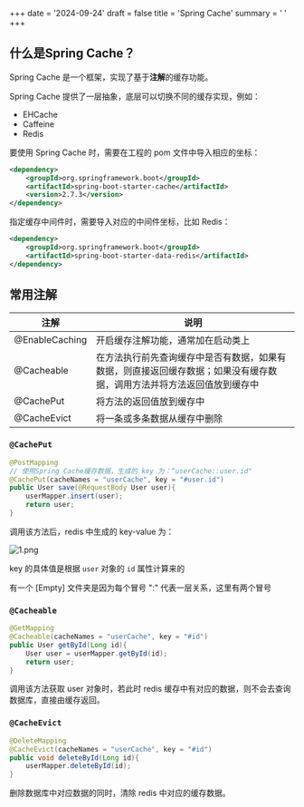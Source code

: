 +++
date = '2024-09-24'
draft = false
title = 'Spring Cache'
summary = ' '
+++

## 什么是Spring Cache？

Spring Cache 是一个框架，实现了基于**注解**的缓存功能。

Spring Cache 提供了一层抽象，底层可以切换不同的缓存实现，例如：

- EHCache
- Caffeine
- Redis

要使用 Spring Cache 时，需要在工程的 pom 文件中导入相应的坐标：

```xml
<dependency>
	<groupId>org.springframework.boot</groupId>
	<artifactId>spring-boot-starter-cache</artifactId>
	<version>2.7.3</version>
</dependency>
```



指定缓存中间件时，需要导入对应的中间件坐标，比如 Redis：

```xml
<dependency>
    <groupId>org.springframework.boot</groupId>
    <artifactId>spring-boot-starter-data-redis</artifactId>
</dependency>
```





## 常用注解

| 注解           | 说明                                                         |
| -------------- | ------------------------------------------------------------ |
| @EnableCaching | 开启缓存注解功能，通常加在启动类上                           |
| @Cacheable     | 在方法执行前先查询缓存中是否有数据，如果有数据，则直接返回缓存数据；如果没有缓存数据，调用方法并将方法返回值放到缓存中 |
| @CachePut      | 将方法的返回值放到缓存中                                     |
| @CacheEvict    | 将一条或多条数据从缓存中删除                                 |



### `@CachePut` 

```java
@PostMapping
// 使用Spring Cache缓存数据，生成的 key 为：“userCache::user.id"
@CachePut(cacheNames = "userCache", key = "#user.id")
public User save(@RequestBody User user){
    userMapper.insert(user);
    return user;
}
```

调用该方法后，redis 中生成的 key-value 为：

![1.png](https://s2.loli.net/2024/09/23/ry1cbsT9dLRoSqn.png)

key 的具体值是根据 `user` 对象的 `id` 属性计算来的

有一个 [Empty] 文件夹是因为每个冒号 ":" 代表一层关系，这里有两个冒号



### `@Cacheable` 

```java
@GetMapping
@Cacheable(cacheNames = "userCache", key = "#id")
public User getById(Long id){
    User user = userMapper.getById(id);
    return user;
}
```

调用该方法获取 user 对象时，若此时 redis 缓存中有对应的数据，则不会去查询数据库，直接由缓存返回。



### 

### `@CacheEvict`

```java
@DeleteMapping
@CacheEvict(cacheNames = "userCache", key = "#id")
public void deleteById(Long id){
    userMapper.deleteById(id);
}
```

删除数据库中对应数据的同时，清除 redis 中对应的缓存数据。